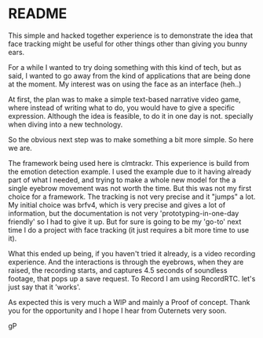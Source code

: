 # README

This simple and hacked together experience is to demonstrate the idea that face tracking might be useful for other things other than giving you bunny ears.

For a while I wanted to try doing something with this kind of tech, but as said, I wanted to go away from the kind of applications that are being done at the moment. My interest was on using the face as an interface (heh..)

At first, the plan was to make a simple text-based narrative video game, where instead of writing what to do, you would have to give a specific expression. Although the idea is feasible, to do it in one day is not. specially when diving into a new technology.

So the obvious next step was to make something a bit more simple. So here we are.

The framework being used here is clmtrackr. This experience is build from the emotion detection example. I used the example due to it having already part of what I needed, and trying to make a whole new model for the a single eyebrow movement was not worth the time.
But this was not my first choice for a framework. The tracking is not very precise and it "jumps" a lot. My initial choice was brfv4, which is very precise and gives a lot of information, but the documentation is not very 'prototyping-in-one-day friendly' so I had to give it up. But for sure is going to be my 'go-to' next time I do a project with face tracking (it just requires a bit more time to use it).

What this ended up being, if you haven't tried it already, is a video recording experience. And the interactions is through the eyebrows, when they are raised, the recording starts, and captures 4.5 seconds of soundless footage, that pops up a save request.
To Record I am using RecordRTC. let's just say that it 'works'.

As expected this is very much a WIP and mainly a Proof of concept. Thank you for the opportunity and I hope I hear from Outernets very soon.

gP